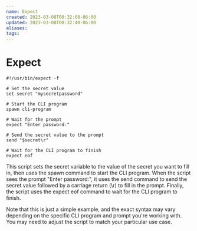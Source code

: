 ```yaml
---
name: Expect
created: 2023-03-08T00:32:08-06:00
updated: 2023-03-08T00:32:40-06:00
aliases: 
tags: 
---
```

# Expect

```expect
#!/usr/bin/expect -f

# Set the secret value
set secret "mysecretpassword"

# Start the CLI program
spawn cli-program

# Wait for the prompt
expect "Enter password:"

# Send the secret value to the prompt
send "$secret\r"

# Wait for the CLI program to finish
expect eof
```

This script sets the secret variable to the value of the secret you want to fill in, then uses the spawn command to start the CLI program. When the script sees the prompt "Enter password:", it uses the send command to send the secret value followed by a carriage return (\r) to fill in the prompt. Finally, the script uses the expect eof command to wait for the CLI program to finish.

Note that this is just a simple example, and the exact syntax may vary depending on the specific CLI program and prompt you're working with. You may need to adjust the script to match your particular use case.
